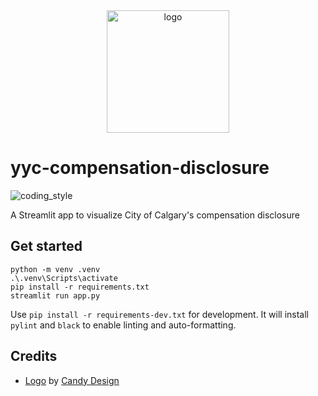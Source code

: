 <div align="center">
    <img src="https://cdn0.iconfinder.com/data/icons/business-startup-10/50/44-512.png" alt="logo" height="196">
</div>

# yyc-compensation-disclosure

![coding_style](https://img.shields.io/badge/code%20style-black-000000.svg)

A Streamlit app to visualize City of Calgary's compensation disclosure

## Get started

    python -m venv .venv
    .\.venv\Scripts\activate
    pip install -r requirements.txt
    streamlit run app.py

Use `pip install -r requirements-dev.txt` for development.
It will install `pylint` and `black` to enable linting and auto-formatting.

## Credits

- [Logo](https://www.iconfinder.com/icons/5027838/dollar_management_money_icon) by [Candy Design](https://www.iconfinder.com/Candy_Design)
